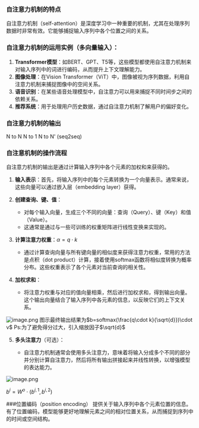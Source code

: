 ### 自注意力机制的特点
自注意力机制（self-attention）是深度学习中一种重要的机制，尤其在处理序列数据时非常有效。它能够捕捉输入序列中各个位置之间的关系。

### 自注意力机制的运用实例（多向量输入）：

1. **Transformer模型**：如BERT、GPT、T5等，这些模型都使用自注意力机制来对输入序列中的词进行编码，从而提升上下文理解能力。
2. **图像处理**：在Vision Transformer（ViT）中，图像被视为序列数据，利用自注意力机制来捕捉图像中的空间关系。
3. **语音识别**：在某些语音处理模型中，自注意力可以用来捕捉不同时间步之间的依赖关系。
4. **推荐系统**：用于处理用户历史数据，通过自注意力机制了解用户的偏好变化。

### 自注意力机制的输出
N to N
N to 1
N to N'  (seq2seq)

### 自注意机制的操作流程
自注意力机制的输出是通过计算输入序列中各个元素的加权和来获得的。

1. **输入表示**：首先，将输入序列中的每个元素转换为一个向量表示。通常来说，这些向量可以通过嵌入层（embedding layer）获得。
    
2. **创建查询、键、值**：

    - 对每个输入向量，生成三个不同的向量：查询（Query）、键（Key）和值（Value）。
    - 这通常是通过与一些可训练的权重矩阵进行线性变换来实现的。
3. **计算注意力权重**：$\alpha=q\cdot k$

    
    - 通过计算查询向量与所有键向量的相似度来获得注意力权重，常用的方法是点积（dot product）计算，接着使用softmax函数将相似度转换为概率分布。这些权重表示了各个元素对当前查询的相关性。
    
4. **加权求和**：
    
    - 将注意力权重与对应的值向量相乘，然后进行加权求和，得到输出向量。这个输出向量结合了输入序列中各元素的信息，以反映它们的上下文关系。


![image.png](https://erin-53347-1330131220.cos.ap-guangzhou.myqcloud.com/202411162028809.png)
图示最终输出结果为$b=softmax(\frac{q\cdot k}{\sqrt{d}})\cdot v$
Ps:为了避免得分过大，引入缩放因子$\sqrt{d}$

5. **多头注意力**（可选）：
    
    - 自注意力机制通常会使用多头注意力，意味着将输入分成多个不同的部分并分别计算自注意力，然后将所有输出拼接起来并线性转换，以增强模型的表达能力。

![image.png](https://erin-53347-1330131220.cos.ap-guangzhou.myqcloud.com/202411162034368.png)

$b^i=W^o\cdot(b^{i,1},b^{i,2})$


###位置编码（position encoding）
提供关于输入序列中各个元素位置的信息。有了位置编码，模型能够更好地理解元素之间的相对位置关系，从而捕捉到序列中的时间或空间结构。